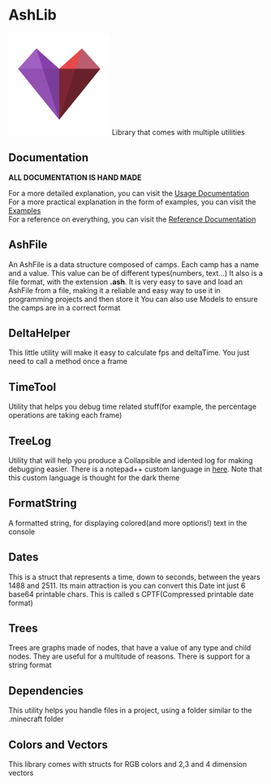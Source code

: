 # AshLib
<img src="res/icon.png" width="200"/>
Library that comes with multiple utilities

## Documentation
**ALL DOCUMENTATION IS HAND MADE**

For a more detailed explanation, you can visit the [Usage Documentation](./documentation/AshLibUsageDocumentation.pdf)  
For a more practical explanation in the form of examples, you can visit the [Examples](./documentation/examples)  
For a reference on everything, you can visit the [Reference Documentation](./documentation/AshLibReferenceDocumentation.pdf)  

## AshFile
An AshFile is a data structure composed of camps. Each camp has a name and a value. This value can be of different types(numbers, text...)
It also is a file format, with the extension **.ash**. It is very easy to save and load an AshFile from a file, making it a reliable and easy way to use it in programming projects and then store it
You can also use Models to ensure the camps are in a correct format

## DeltaHelper
This little utility will make it easy to calculate fps and deltaTime. You just need to call a method once a frame

## TimeTool
Utility that helps you debug time related stuff(for example, the percentage operations are taking each frame)

## TreeLog
Utility that will help you produce a Collapsible and idented log for making debugging easier. There is a notepad++ custom language in [here](./n++). Note that this custom language is thought for the dark theme

## FormatString
A formatted string, for displaying colored(and more options!) text in the console

## Dates
This is a struct that represents a time, down to seconds, between the years 1488 and 2511.
Its main attraction is you can convert this Date int just 6 base64 printable chars. This is called s CPTF(Compressed printable date format)

## Trees
Trees are graphs made of nodes, that have a value of any type and child nodes. They are useful for a multitude of reasons. There is support for a string format

## Dependencies
This utility helps you handle files in a project, using a folder similar to the .minecraft folder

## Colors and Vectors
This library comes with structs for RGB colors and 2,3 and 4 dimension vectors